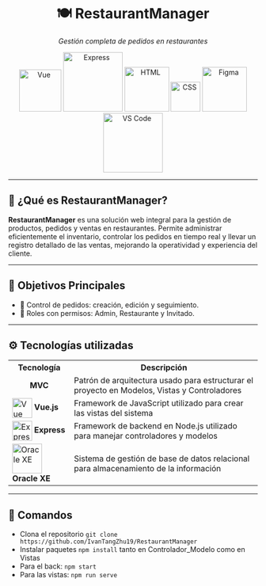 <h1 align="center">🍽️ RestaurantManager</h1>
<p align="center"><em>Gestión completa de pedidos en restaurantes</em></p>

<p align="center">
  <img src="https://img.shields.io/badge/vuejs-%2335495e.svg?style=for-the-badge&logo=vuedotjs&logoColor=%234FC08D" alt="Vue" width="85"/>
  <img src="https://img.shields.io/badge/express.js-%23404d59.svg?style=for-the-badge&logo=express&logoColor=%2361DAFB" alt="Express" width="120"/>
  <img src="https://img.shields.io/badge/html5-%23E34F26.svg?style=for-the-badge&logo=html5&logoColor=white" alt="HTML" width="90"/>
  <img src="https://img.shields.io/badge/css3-%231572B6.svg?style=for-the-badge&logo=css3&logoColor=white" alt="CSS" width="60"/>
  <img src="https://img.shields.io/badge/figma-%23F24E1E.svg?style=for-the-badge&logo=figma&logoColor=white" alt="Figma" width="90"/>
  <img src="https://img.shields.io/badge/Visual%20Studio%20Code-0078d7.svg?style=for-the-badge&logo=visual-studio-code&logoColor=white" alt="VS Code" width="120"/>
</p>

---

## 🏨 ¿Qué es RestaurantManager?

**RestaurantManager** es una solución web integral para la gestión de productos, pedidos y ventas en restaurantes. Permite administrar eficientemente el inventario, controlar los pedidos en tiempo real y llevar un registro detallado de las ventas, mejorando la operatividad y experiencia del cliente.


---

## 🎯 Objetivos Principales

- 🧾 Control de pedidos: creación, edición y seguimiento.
- 👥 Roles con permisos: Admin, Restaurante y Invitado.

---

## ⚙️ Tecnologías utilizadas

<table>
  <tr>
    <th>Tecnología</th>
    <th>Descripción</th>
  </tr>
  <tr>
    <td align="center"><strong>MVC</strong></td>
    <td>Patrón de arquitectura usado para estructurar el proyecto en Modelos, Vistas y Controladores</td>
  </tr>
  <tr>
    <td>
      <img align="center" src="https://cdn.jsdelivr.net/gh/devicons/devicon/icons/vuejs/vuejs-original.svg" width="40" alt="Vue" />
      <strong align="center">Vue.js</strong>
    </td>
    <td>Framework de JavaScript utilizado para crear las vistas del sistema</td>
  </tr>
  <tr>
    <td>
      <img align="center" src="https://cdn.jsdelivr.net/gh/devicons/devicon/icons/express/express-original.svg" width="40" alt="Express" />
      <strong align="center">Express</strong>
    </td>
    <td>Framework de backend en Node.js utilizado para manejar controladores y modelos</td>
  </tr>
  <tr>
    <td>
      <img align="center" src="https://www.oracle.com/a/ocom/img/xe.svg" width="60" alt="Oracle XE" />
      <strong align="center">Oracle XE</strong>
    </td>
    <td>Sistema de gestión de base de datos relacional para almacenamiento de la información</td>
  </tr>
</table>


---


## 🚀 Comandos

- Clona el repositorio `git clone https://github.com/IvanTangZhu19/RestaurantManager`
- Instalar paquetes `npm install` tanto en Controlador_Modelo como en Vistas
- Para el back:     `npm start`
- Para las vistas:  `npm run serve`
